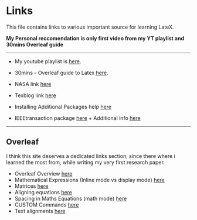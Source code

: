 # Links  
This file contains links to various important source for learning LateX.  

**My Personal reccomendation is only first video from my YT playlist and 30mins Overleaf guide**   

___  

* My youtube playlist is [here](https://www.youtube.com/playlist?list=PL8RVVGG_QGU5vdTn7QGQC9Bm_guHPwr29).

* 30mins - Overleaf guide to Latex [here](https://www.overleaf.com/learn/latex/Learn_LaTeX_in_30_minutes).
  
* NASA link [here](https://www.giss.nasa.gov/tools/latex/ltx-2.html)
  
* Texblog link [here](https://texblog.org/)   

* Installing Additional Packages help [here](https://libguides.uakron.edu/latex/packages)
   
* IEEEtransaction package [here](https://www.ctan.org/pkg/ieeetran) + Additional info [here](http://www.michaelshell.org/tex/ieeetran/)

___  
## Overleaf  

I think this site deserves a dedicated links section, since there where i learned the most from, while writing my very first research paper.  

* Overleaf Overview [here](https://www.overleaf.com/learn)
* Mathematical Expressions (Inline mode vs display mode) [here](https://www.overleaf.com/learn/latex/Mathematical_expressions)
* Matrices [here](https://www.overleaf.com/learn/latex/Matrices)
* Aligning equations [here](https://www.overleaf.com/learn/latex/Aligning%20equations%20with%20amsmath)
* Spacing in Maths Equations (math mode) [here](https://www.overleaf.com/learn/latex/Spacing_in_math_mode)
* CUSTOM Commands [here](https://www.overleaf.com/learn/latex/Commands)
* Text alignments [here](https://www.overleaf.com/learn/latex/Text_alignment)
